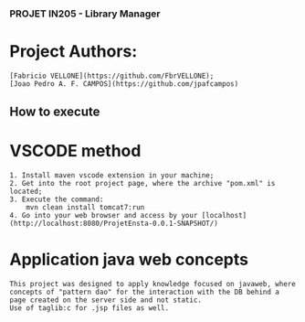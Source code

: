 ### PROJET IN205 - Library Manager
# Project Authors:
    [Fabricio VELLONE](https://github.com/FbrVELLONE);
    [Joao Pedro A. F. CAMPOS](https://github.com/jpafcampos)

## How to execute
#   VSCODE method
    1. Install maven vscode extension in your machine;
    2. Get into the root project page, where the archive "pom.xml" is located;
    3. Execute the command: 
        mvn clean install tomcat7:run
    4. Go into your web browser and access by your [localhost](http://localhost:8080/ProjetEnsta-0.0.1-SNAPSHOT/)

# Application java web concepts
    This project was designed to apply knowledge focused on javaweb, where concepts of "pattern dao" for the interaction with the DB behind a page created on the server side and not static. 
    Use of taglib:c for .jsp files as well. 